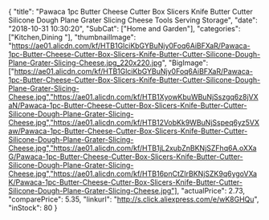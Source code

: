 {
	"title": "Pawaca 1pc Butter Cheese Cutter Box Slicers Knife Butter Cutter Silicone Dough Plane Grater Slicing Cheese Tools Serving Storage",
	"date": "2018-10-31 10:30:20",
	"SubCat": ["Home and Garden"],
	"categories": ["Kitchen,Dining "],
	"thumbnailImage": "https://ae01.alicdn.com/kf/HTB1GlciKbGYBuNjy0Foq6AiBFXaR/Pawaca-1pc-Butter-Cheese-Cutter-Box-Slicers-Knife-Butter-Cutter-Silicone-Dough-Plane-Grater-Slicing-Cheese.jpg_220x220.jpg",
	"BigImage": ["https://ae01.alicdn.com/kf/HTB1GlciKbGYBuNjy0Foq6AiBFXaR/Pawaca-1pc-Butter-Cheese-Cutter-Box-Slicers-Knife-Butter-Cutter-Silicone-Dough-Plane-Grater-Slicing-Cheese.jpg","https://ae01.alicdn.com/kf/HTB1XyowKbuWBuNjSszgq6z8jVXaN/Pawaca-1pc-Butter-Cheese-Cutter-Box-Slicers-Knife-Butter-Cutter-Silicone-Dough-Plane-Grater-Slicing-Cheese.jpg","https://ae01.alicdn.com/kf/HTB12VobKk9WBuNjSspeq6yz5VXaw/Pawaca-1pc-Butter-Cheese-Cutter-Box-Slicers-Knife-Butter-Cutter-Silicone-Dough-Plane-Grater-Slicing-Cheese.jpg","https://ae01.alicdn.com/kf/HTB1jL2xubZnBKNjSZFhq6A.oXXaG/Pawaca-1pc-Butter-Cheese-Cutter-Box-Slicers-Knife-Butter-Cutter-Silicone-Dough-Plane-Grater-Slicing-Cheese.jpg","https://ae01.alicdn.com/kf/HTB16pnCtZIrBKNjSZK9q6ygoVXaK/Pawaca-1pc-Butter-Cheese-Cutter-Box-Slicers-Knife-Butter-Cutter-Silicone-Dough-Plane-Grater-Slicing-Cheese.jpg"],
	"actualPrice": 2.73,
	"comparePrice": 5.35,
	"linkurl": "http://s.click.aliexpress.com/e/wK8GHQu",
	"inStock": 80
}
